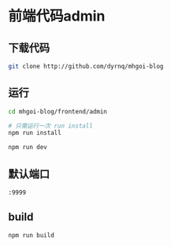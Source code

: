 
# 前端代码admin

## 下载代码
```bash
git clone http://github.com/dyrnq/mhgoi-blog
```

## 运行
```bash
cd mhgoi-blog/frontend/admin

# 只需运行一次 run install
npm run install

npm run dev
```
## 默认端口
```bash
:9999
```
## build

```bash
npm run build
```